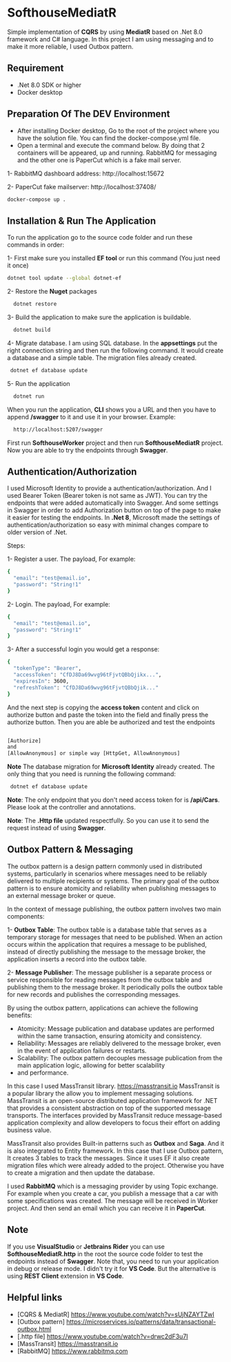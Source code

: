 # SofthouseMediatR

Simple implementation of **CQRS** by using **MediatR** based on .Net 8.0 framework and C# language.
In this project I am using messaging and to make it more reliable, I used Outbox pattern.


## Requirement

- .Net 8.0 SDK or higher
- Docker desktop

## Preparation Of The DEV Environment
- After installing Docker desktop, Go to the root of the project where you have the solution file. You can find the 
docker-compose.yml file.
- Open a terminal and execute the command below. By doing that 2 containers will be appeared, up and running. RabbitMQ 
for messaging
and the other one is PaperCut which is a fake mail server.

1- RabbitMQ dashboard address: http://localhost:15672

2- PaperCut fake mailserver: http://localhost:37408/

```bash
docker-compose up .
```


## Installation & Run The Application

To run the application go to the source code folder and run these commands in order:

1- First make sure you installed **EF tool** or run this command (You just need it once)

```bash
dotnet tool update --global dotnet-ef
```

2- Restore the **Nuget** packages

```bash
  dotnet restore
```

3- Build the application to make sure the application is buildable.

```bash
  dotnet build
```

4- Migrate database. I am using SQL database. In the **appsettings** put the right connection string and then run the following
command. It would create a database and a simple table. The migration files already created.

```bash
 dotnet ef database update
```

5- Run the application

```bash
  dotnet run
```

When you run the application, **CLI** shows you a URL and then you have to append **/swagger** to it and use it in your browser.
Example:

```bash
  http://localhost:5207/swagger
```

First run **SofthouseWorker** project and then run **SofthouseMediatR** project. Now you are able to try the endpoints through **Swagger**.


## Authentication/Authorization
I used Microsoft Identity to provide a authentication/authorization. And I used Bearer Token (Bearer token is not same as JWT).
You can try the endpoints that were added automatically into Swagger. And some settings in Swagger in order to add Authorization
button on top of the page to make it easier for testing the endpoints. In **.Net 8**, Microsoft made the settings of 
authentication/authorization so easy with minimal changes compare to older version of .Net.  

Steps:

1- Register a user. The payload, For example: 
```bash
{
  "email": "test@email.io",
  "password": "String!1"
}
```


2- Login. The payload, For example:
```bash
{
  "email": "test@email.io",
  "password": "String!1"
}
```

3- After a successful login you would get a response:
```bash
{
  "tokenType": "Bearer",
  "accessToken": "CfDJ8Da69wvg96tFjvtQBbQjikx...",
  "expiresIn": 3600,
  "refreshToken": "CfDJ8Da69wvg96tFjvtQBbQjik..."
}
```
And the next step is copying the **access token** content and click on authorize button and paste the token into the field
and finally press the authorize button. Then you are able be authorized and test the endpoints

```bash

[Authorize]
and
[AllowAnonymous] or simple way [HttpGet, AllowAnonymous]

```

**Note**
The database migration for **Microsoft Identity** already created. The only thing that you need is running the following command:
```bash
 dotnet ef database update
```

**Note**: The only endpoint that you don't need access token for is **/api/Cars**. Please look at the controller and annotations. 

**Note**: The **.Http file** updated respectfully. So you can use it to send the request instead of using **Swagger**.

## Outbox Pattern & Messaging
The outbox pattern is a design pattern commonly used in distributed systems, particularly in scenarios where messages 
need to be reliably delivered to multiple recipients or systems. The primary goal of the outbox pattern is to ensure 
atomicity and reliability when publishing messages to an external message broker or queue.

In the context of message publishing, the outbox pattern involves two main components:

1- **Outbox Table**:
The outbox table is a database table that serves as a temporary storage for messages that need to be published. When an action
occurs within the application that requires a message to be published, instead of directly publishing the message to the 
message broker, the application inserts a record into the outbox table.

2- **Message Publisher**:
The message publisher is a separate process or service responsible for reading messages from the outbox table and publishing
them to the message broker. It periodically polls the outbox table for new records and publishes the corresponding messages.

By using the outbox pattern, applications can achieve the following benefits:

- Atomicity: Message publication and database updates are performed within the same transaction, ensuring atomicity and consistency.
- Reliability: Messages are reliably delivered to the message broker, even in the event of application failures or restarts.
- Scalability: The outbox pattern decouples message publication from the main application logic, allowing for better scalability
- and performance.

In this case I used MassTransit library. https://masstransit.io
MassTransit is a popular library the allow you to implement messaging solutions. MassTransit is an open-source distributed 
application framework for .NET that provides a consistent abstraction on top of the supported message transports. 
The interfaces provided by MassTransit reduce message-based application complexity and allow developers to focus their 
effort on adding business value.

MassTransit also provides Built-in patterns such as **Outbox** and **Saga**. And it is also integrated to Entity framework.
In this case that I use Outbox pattern, It creates 3 tables to track the messages. Since it uses EF it also create migration
files which were already added to the project. Otherwise you have to create a migration and then update the database.

I used **RabbitMQ** which is a messaging provider by using Topic exchange. For example when you create a car, you publish 
a message that a car with some specifications was created. The message will be received in Worker project. And then send 
an email which you can receive it in **PaperCut**.

## Note

If you use **VisualStudio** or **Jetbrains Rider** you can use **SofthouseMediatR.http** in the root the source code 
folder to test the endpoints instead of **Swagger**. Note that, you need to run your application in debug or release mode.
I didn't try it for **VS Code**. But the alternative is using **REST Client** extension in **VS Code**.

## Helpful links

 - [CQRS & MediatR] https://www.youtube.com/watch?v=sUjNZAYTZwI
 - [Outbox pattern] https://microservices.io/patterns/data/transactional-outbox.html
 - [.http file] https://www.youtube.com/watch?v=drwc2dF3u7I
 - [MassTransit] https://masstransit.io
 - [RabbitMQ] https://www.rabbitmq.com

